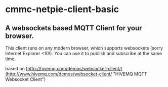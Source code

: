 cmmc-netpie-client-basic
======================

## A websockets based MQTT Client for your browser.

This client runs on any modern browser, which supports websockets (sorry Internet Explorer <10!).
You can use it to publish and subscribe at the same time.

based on [http://hivemq.com/demos/websocket-client/](http://www.hivemq.com/demos/websocket-client/ "HIVEMQ MQTT Websocket Client")

